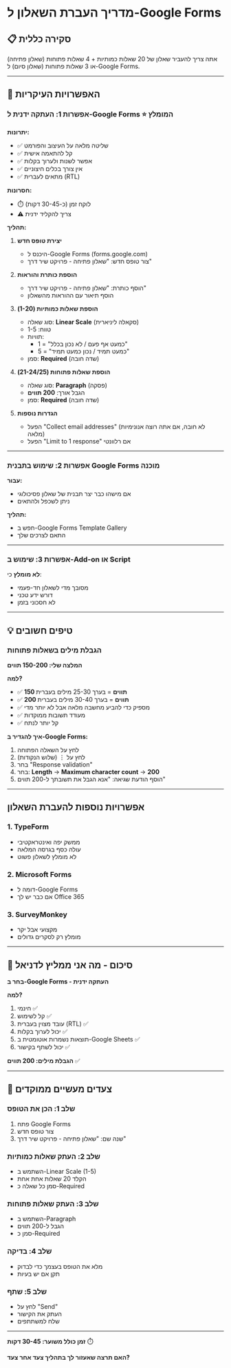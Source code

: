 # מדריך העברת השאלון ל-Google Forms

## 📋 סקירה כללית

אתה צריך להעביר שאלון של 20 שאלות כמותיות + 4 שאלות פתוחות (שאלון פתיחה) או 3 שאלות פתוחות (שאלון סיום) ל-Google Forms.

---

## 🎯 האפשרויות העיקריות

### **אפשרות 1: העתקה ידנית ל-Google Forms** ⭐ **המומלץ**

**יתרונות:**
- ✅ שליטה מלאה על העיצוב והפורמט
- ✅ קל להתאמה אישית
- ✅ אפשר לשנות ולערוך בקלות
- ✅ אין צורך בכלים חיצוניים
- ✅ מתאים לעברית (RTL)

**חסרונות:**
- ⏱️ לוקח זמן (כ-30-45 דקות)
- ⚠️ צריך להקליד ידנית

**תהליך:**
1. **יצירת טופס חדש**
   - היכנס ל-Google Forms (forms.google.com)
   - צור טופס חדש: "שאלון פתיחה - פרויקט שיר דרך"

2. **הוספת כותרת והוראות**
   - הוסף כותרת: "שאלון פתיחה - פרויקט שיר דרך"
   - הוסף תיאור עם ההוראות מהשאלון

3. **הוספת שאלות כמותיות (1-20)**
   - סוג שאלה: **Linear Scale** (סקאלה ליניארית)
   - טווח: 1-5
   - תוויות:
     - 1 = "כמעט אף פעם / לא נכון בכלל"
     - 5 = "כמעט תמיד / נכון כמעט תמיד"
   - סמן: **Required** (שדה חובה)

4. **הוספת שאלות פתוחות (21-24/25)**
   - סוג שאלה: **Paragraph** (פסקה)
   - הגבל אורך: **200 תווים**
   - סמן: **Required** (שדה חובה)

5. **הגדרות נוספות**
   - הפעל "Collect email addresses" (לא חובה, אם אתה רוצה אנונימיות מלאה)
   - הפעל "Limit to 1 response" אם רלוונטי

---

### **אפשרות 2: שימוש בתבנית Google Forms מוכנה**

**עבור:**
- אם מישהו כבר יצר תבנית של שאלון פסיכולוגי
- ניתן לשכפל ולהתאים

**תהליך:**
- חפש ב-Google Forms Template Gallery
- התאם לצרכים שלך

---

### **אפשרות 3: שימוש ב-Add-on או Script**

**לא מומלץ** כי:
- מסובך מדי לשאלון חד-פעמי
- דורש ידע טכני
- לא חסכוני בזמן

---

## 💡 טיפים חשובים

### הגבלת מילים בשאלות פתוחות

**המלצה שלי: 150-200 תווים**

**למה?**
- ✅ **150 תווים** = בערך 25-30 מילים בעברית
- ✅ **200 תווים** = בערך 30-40 מילים בעברית
- ✅ מספיק כדי להביע מחשבה מלאה אבל לא יותר מדי
- ✅ מעודד תשובות ממוקדות
- ✅ קל יותר לנתח

**איך להגדיר ב-Google Forms:**
1. לחץ על השאלה הפתוחה
2. לחץ על ⋮ (שלוש הנקודות)
3. בחר "Response validation"
4. בחר: **Length** → **Maximum character count** → **200**
5. הוסף הודעת שגיאה: "אנא הגבל את תשובתך ל-200 תווים"

---

##  אפשרויות נוספות להעברת השאלון

### 1. **TypeForm**
- ממשק יפה ואינטראקטיבי
- עולה כסף בגרסה המלאה
- לא מומלץ לשאלון פשוט

### 2. **Microsoft Forms**
- דומה ל-Google Forms
- אם כבר יש לך Office 365

### 3. **SurveyMonkey**
- מקצועי אבל יקר
- מומלץ רק לסקרים גדולים

---

## 🚀 סיכום - מה אני ממליץ לדניאל

**בחר ב-Google Forms - העתקה ידנית**

**למה?**
1. חינמי ✅
2. קל לשימוש ✅
3. עובד מצוין בעברית (RTL) ✅
4. יכול לערוך בקלות ✅
5. תוצאות נשמרות אוטומטית ב-Google Sheets ✅
6. יכול לשתף בקישור ✅

**הגבלת מילים: 200 תווים** ✅

---

## 📝 צעדים מעשיים ממוקדים

### שלב 1: הכן את הטופס
1. פתח Google Forms
2. צור טופס חדש
3. שנה שם: "שאלון פתיחה - פרויקט שיר דרך"

### שלב 2: העתק שאלות כמותיות
- השתמש ב-Linear Scale (1-5)
- הקלד 20 שאלות אחת אחת
- סמן כל שאלה כ-Required

### שלב 3: העתק שאלות פתוחות
- השתמש ב-Paragraph
- הגבל ל-200 תווים
- סמן כ-Required

### שלב 4: בדיקה
- מלא את הטופס בעצמך כדי לבדוק
- תקן אם יש בעיות

### שלב 5: שתף
- לחץ על "Send"
- העתק את הקישור
- שלח למשתתפים

---

**זמן כולל משוער: 30-45 דקות** ⏱️

**האם תרצה שאעזור לך בתהליך צעד אחר צעד?**
